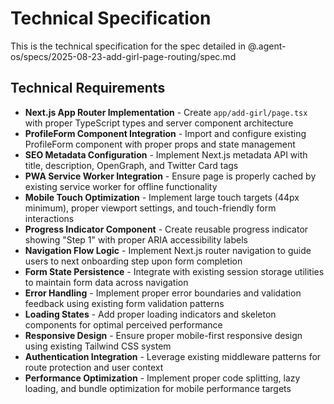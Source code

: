 # Technical Specification

This is the technical specification for the spec detailed in @.agent-os/specs/2025-08-23-add-girl-page-routing/spec.md

## Technical Requirements

- **Next.js App Router Implementation** - Create `app/add-girl/page.tsx` with proper TypeScript types and server component architecture
- **ProfileForm Component Integration** - Import and configure existing ProfileForm component with proper props and state management
- **SEO Metadata Configuration** - Implement Next.js metadata API with title, description, OpenGraph, and Twitter Card tags
- **PWA Service Worker Integration** - Ensure page is properly cached by existing service worker for offline functionality
- **Mobile Touch Optimization** - Implement large touch targets (44px minimum), proper viewport settings, and touch-friendly form interactions
- **Progress Indicator Component** - Create reusable progress indicator showing "Step 1" with proper ARIA accessibility labels
- **Navigation Flow Logic** - Implement Next.js router navigation to guide users to next onboarding step upon form completion
- **Form State Persistence** - Integrate with existing session storage utilities to maintain form data across navigation
- **Error Handling** - Implement proper error boundaries and validation feedback using existing form validation patterns
- **Loading States** - Add proper loading indicators and skeleton components for optimal perceived performance
- **Responsive Design** - Ensure proper mobile-first responsive design using existing Tailwind CSS system
- **Authentication Integration** - Leverage existing middleware patterns for route protection and user context
- **Performance Optimization** - Implement proper code splitting, lazy loading, and bundle optimization for mobile performance targets